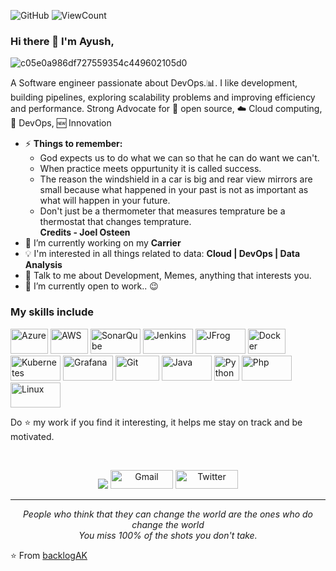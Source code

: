 ![GitHub](https://img.shields.io/badge/license-MIT-lightgrey?style=flat)
![ViewCount](https://views.whatilearened.today/views/github/backlogAK/backlogAK.svg?cache=remove)

### Hi there 👋 I'm Ayush,
![c05e0a986df727559354c449602105d0](https://user-images.githubusercontent.com/94915531/198888737-bcbf94d0-479f-4727-b9e6-c55052a73be4.gif)

A Software engineer passionate about DevOps.:bar_chart:. I like development, building pipelines, exploring scalability problems and improving efficiency and performance. Strong Advocate for 📜 open source, :cloud: Cloud computing, 🚀 DevOps, :new: Innovation


- ⚡ **Things to remember:** 
	- God expects us to do what we can so that he can do want we can't.
	- When practice meets oppurtunity it is called success.
	- The reason the windshield in a car is big and rear view mirrors are small because what happened in your past is not as important as what will happen in your           future.
	- Don't just be a thermometer that measures temprature be a thermostat that changes temprature. \
	           **Credits - Joel Osteen**
- 🔭 I’m currently working on my **Carrier**
- :bulb: I'm interested in all things related to data: **Cloud | DevOps | Data Analysis**
- 💬 Talk to me about Development, Memes, anything that interests you.
- 🌱 I’m currently open to work.. 😉

### My skills include

<p align="left">
	<img title="Azure" src="https://www.artifakt.com/content/uploads/2021/09/Microsoft-Azure-Logo-1.png" width="60" height="40" />
	<img title="AWS" src="https://upload.wikimedia.org/wikipedia/commons/thumb/9/93/Amazon_Web_Services_Logo.svg/1280px-Amazon_Web_Services_Logo.svg.png" 					width="60" height="40" />
	<img title="SonarQube" src="https://www.sonarqube.org/logos/index/sonarqube-logo.png" width="80" height="40" />
	<img title="Jenkins" src="https://www.zend.com/sites/default/files/image/2019-09/logo-jenkins.jpg" width="80" height="40" />
	<img title="JFrog" src="https://zededa.com/wp-content/uploads/2021/09/jfrog-1.png" width="80" height="40" />
	<img title="Docker" src="https://www.docker.com/wp-content/uploads/2022/03/vertical-logo-monochromatic.png" width="60" height="40" />
	<img title="Kubernetes" src="https://1000logos.net/wp-content/uploads/2022/07/Kubernetes-Logo.jpg" width="80" height="40" />
	<img title="Grafana" src="https://www.vectorlogo.zone/logos/grafana/grafana-ar21.png" width="80" height="40" />
	<img title="Git" src="https://raw.githubusercontent.com/Thomas-George-T/Thomas-George-T/master/assets/git.svg" width="70" height="40" />
	<img title="Java" src="https://cdn.icon-icons.com/icons2/2699/PNG/512/java_logo_icon_168609.png" width="80" height="40" />
	<img title="Python" src="https://raw.githubusercontent.com/Thomas-George-T/Thomas-George-T/master/assets/python.svg" width="40" height="40" />
	<img title="Php" src="https://upload.wikimedia.org/wikipedia/commons/thumb/2/27/PHP-logo.svg/2560px-PHP-logo.svg.png" width="80" height="40" />
	<img title="Linux" src="https://1000logos.net/wp-content/uploads/2017/03/Symbol-Linux.jpg" width="80" height="40" />
</p>

<!--
**backlogAK** is a ✨ _special_ ✨ repository because its `README.md` (this file) appears on your GitHub profile.

Here are some ideas to get you started:

- 🔭 I’m currently working on ...
- 🌱 I’m currently learning ...
- 👯 I’m looking to collaborate on ...
- 🤔 I’m looking for help with ...
- 💬 Ask me about ...
- 📫 How to reach me: ...
- 😄 Pronouns: ...
- ⚡ Fun fact: ...
-->
    
   Do :star: my work if you find it interesting, it helps me stay on track and be motivated.
   
<br>
<p align="center">
    <a target="_blank" href="https://www.linkedin.com/in/ayushgoley"><img src="https://img.shields.io/badge/-LinkedIn-0077B5?style=for-the-badge&logo=Linkedin&logoColor=white"></img></a>
    <a href="mailto:ayushkumargoley@gmail.com"><img alt="Gmail" src="https://raw.githubusercontent.com/Thomas-George-T/Thomas-George-T/master/assets/google-gmail.svg" title="Email" width="100" height="30" /></a>
    <a href="https://twitter.com/ayushkumargoley"><img alt="Twitter" src="https://raw.githubusercontent.com/Thomas-George-T/Thomas-George-T/master/assets/twitter.svg" title="Twitter" width="100" height="30" /></a>
</p>
<hr \>
<p align="center">
   <i>People who think that they can change the world are the ones who do change the world</i>
   <br>
   <i>You miss 100% of the shots you don't take.</i>
</p>       
 
 ⭐️ From [backlogAK](https://github.com/backlogAK)
